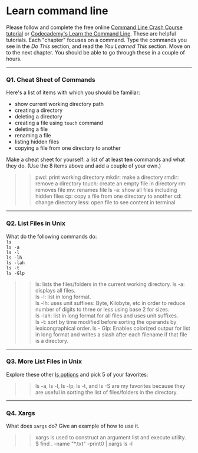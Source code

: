 # Learn command line

Please follow and complete the free online [Command Line Crash Course
tutorial](https://web.archive.org/web/20160708171659/http://cli.learncodethehardway.org/book/) or [Codecademy's Learn the Command Line](https://www.codecademy.com/learn/learn-the-command-line). These are helpful tutorials. Each "chapter" focuses on a command. Type the commands you see in the _Do This_ section, and read the _You Learned This_ section. Move on to the next chapter. You should be able to go through these in a couple of hours.

---

### Q1.  Cheat Sheet of Commands  

Here's a list of items with which you should be familiar:  
* show current working directory path
* creating a directory
* deleting a directory
* creating a file using `touch` command
* deleting a file
* renaming a file
* listing hidden files
* copying a file from one directory to another

Make a cheat sheet for yourself: a list of at least **ten** commands and what they do.  (Use the 8 items above and add a couple of your own.)  

> > pwd: print working directory
> > mkdir: make a directory
> > rmdir: remove a directory
> > touch: create an empty file in directory
> > rm: removes file
> > mv: renames file
> > ls -a: show all files including hidden files
> > cp: copy a file from one directory to another
> > cd: change directory
> > less: open file to see content in terminal

---

### Q2.  List Files in Unix   

What do the following commands do:  
`ls`  
`ls -a`  
`ls -l`  
`ls -lh`  
`ls -lah`  
`ls -t`  
`ls -Glp`  

> > ls: lists the files/folders in the current working directory.
ls -a: displays all files.  
ls -l: list in long format.  
ls -lh: uses unit suffixes: Byte, Kilobyte, etc in order to reduce number of digits to three or less using base 2 for sizes.  
ls -lah: list in long format for all files and uses unit suffixes.  
ls -t: sort by time modified before sorting the operands by lexicongraphical order. 
ls - Glp: Enables colorized outpur for list in long format and writes a slash after each filename if that file is a directory.

---

### Q3.  More List Files in Unix  

Explore these other [ls options](http://www.techonthenet.com/unix/basic/ls.php) and pick 5 of your favorites:

> > ls -a, ls -l, ls -lp, ls -t, and ls -S are my favorites because they are useful in sorting the list of files/folders in the directory.

---

### Q4.  Xargs   

What does `xargs` do? Give an example of how to use it.

> > xargs is used to construct an argument list and execute utility.  
$ find . -name "*.txt" -print0 | xargs ls -l

 

